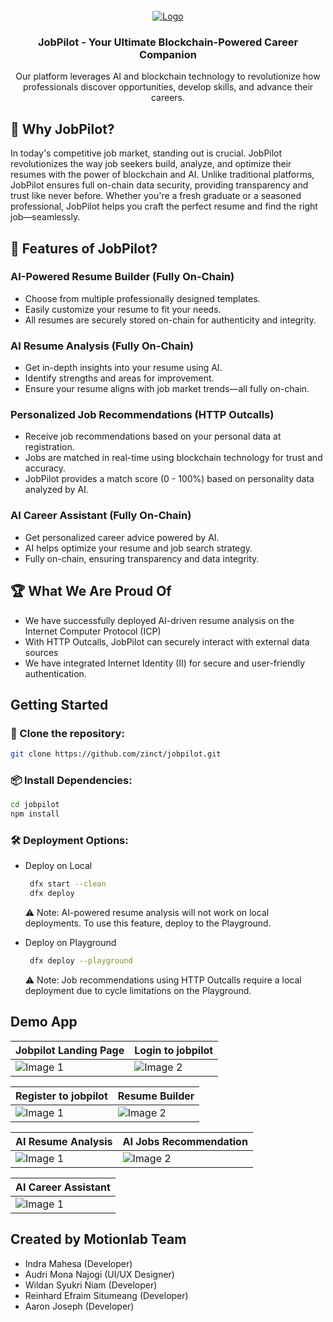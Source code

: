 <!-- PROJECT LOGO -->
<br />
<div align="center">
  <a href="https://github.com/zinct/jobpilot">
    <img src="assets/image/landing.png" alt="Logo">
  </a>
  <h3 align="center">JobPilot - Your Ultimate Blockchain-Powered Career Companion</h3>
  <p align="center">
    Our platform leverages AI and blockchain technology to revolutionize how professionals discover opportunities, develop skills, and advance their careers.
  </p>
</div>

## 📌 Why JobPilot?

In today's competitive job market, standing out is crucial. JobPilot revolutionizes the way job seekers build, analyze, and optimize their resumes with the power of blockchain and AI. Unlike traditional platforms, JobPilot ensures full on-chain data security, providing transparency and trust like never before. Whether you're a fresh graduate or a seasoned professional, JobPilot helps you craft the perfect resume and find the right job—seamlessly.

## 🌟 Features of JobPilot?

### AI-Powered Resume Builder (Fully On-Chain)

- Choose from multiple professionally designed templates.
- Easily customize your resume to fit your needs.
- All resumes are securely stored on-chain for authenticity and integrity.

### AI Resume Analysis (Fully On-Chain)

- Get in-depth insights into your resume using AI.
- Identify strengths and areas for improvement.
- Ensure your resume aligns with job market trends—all fully on-chain.

### Personalized Job Recommendations (HTTP Outcalls)

- Receive job recommendations based on your personal data at registration.
- Jobs are matched in real-time using blockchain technology for trust and accuracy.
- JobPilot provides a match score (0 - 100%) based on personality data analyzed by AI.

### AI Career Assistant (Fully On-Chain)

- Get personalized career advice powered by AI.
- AI helps optimize your resume and job search strategy.
- Fully on-chain, ensuring transparency and data integrity.

## 🏆 What We Are Proud Of

- We have successfully deployed AI-driven resume analysis on the Internet Computer Protocol (ICP)
- With HTTP Outcalls, JobPilot can securely interact with external data sources
- We have integrated Internet Identity (II) for secure and user-friendly authentication.

## Getting Started

### 🔧 Clone the repository:

```sh
git clone https://github.com/zinct/jobpilot.git
```

### 📦 Install Dependencies:

```sh
cd jobpilot
npm install
```

### 🛠 Deployment Options:

- Deploy on Local

  ```sh
   dfx start --clean
   dfx deploy
  ```

  ⚠️ Note: AI-powered resume analysis will not work on local deployments. To use this feature, deploy to the Playground.

- Deploy on Playground
  ```sh
   dfx deploy --playground
  ```
  ⚠️ Note: Job recommendations using HTTP Outcalls require a local deployment due to cycle limitations on the Playground.

## Demo App

| Jobpilot Landing Page                | Login to jobpilot                  |
| ------------------------------------ | ---------------------------------- |
| ![Image 1](assets/image/landing.png) | ![Image 2](assets/image/login.png) |

| Register to jobpilot                  | Resume Builder                       |
| ------------------------------------- | ------------------------------------ |
| ![Image 1](assets/image/register.png) | ![Image 2](assets/image/builder.png) |

| AI Resume Analysis                    | AI Jobs Recommendation            |
| ------------------------------------- | --------------------------------- |
| ![Image 1](assets/image/analysis.png) | ![Image 2](assets/image/jobs.png) |

| AI Career Assistant                    |
| -------------------------------------- |
| ![Image 1](assets/image/assistant.png) |

## Created by Motionlab Team

- Indra Mahesa (Developer)
- Audri Mona Najogi (UI/UX Designer)
- Wildan Syukri Niam (Developer)
- Reinhard Efraim Situmeang (Developer)
- Aaron Joseph (Developer)

